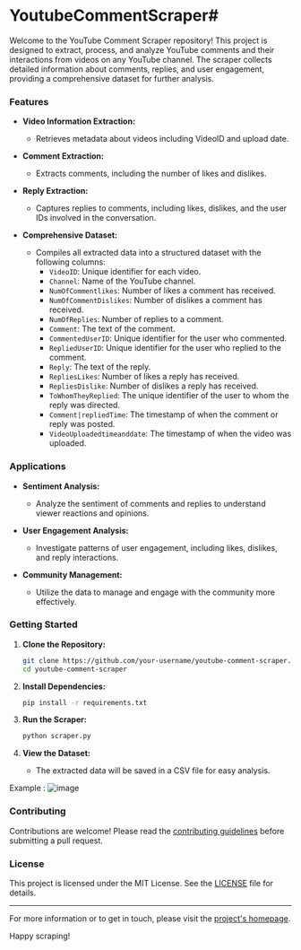 # YoutubeCommentScraper#
Welcome to the YouTube Comment Scraper repository! This project is designed to extract, process, and analyze YouTube comments and their interactions from videos on any YouTube channel. The scraper collects detailed information about comments, replies, and user engagement, providing a comprehensive dataset for further analysis.

### Features

- **Video Information Extraction:**
  - Retrieves metadata about videos including VideoID and upload date.
  
- **Comment Extraction:**
  - Extracts comments, including the number of likes and dislikes.
  
- **Reply Extraction:**
  - Captures replies to comments, including likes, dislikes, and the user IDs involved in the conversation.

- **Comprehensive Dataset:**
  - Compiles all extracted data into a structured dataset with the following columns:
    - `VideoID`: Unique identifier for each video.
    - `Channel`: Name of the YouTube channel.
    - `NumOfCommentlikes`: Number of likes a comment has received.
    - `NumOfCommentDislikes`: Number of dislikes a comment has received.
    - `NumOfReplies`: Number of replies to a comment.
    - `Comment`: The text of the comment.
    - `CommentedUserID`: Unique identifier for the user who commented.
    - `RepliedUserID`: Unique identifier for the user who replied to the comment.
    - `Reply`: The text of the reply.
    - `RepliesLikes`: Number of likes a reply has received.
    - `RepliesDislike`: Number of dislikes a reply has received.
    - `ToWhomTheyReplied`: The unique identifier of the user to whom the reply was directed.
    - `Comment|repliedTime`: The timestamp of when the comment or reply was posted.
    - `VideoUploadedtimeanddate`: The timestamp of when the video was uploaded.

### Applications

- **Sentiment Analysis:**
  - Analyze the sentiment of comments and replies to understand viewer reactions and opinions.

- **User Engagement Analysis:**
  - Investigate patterns of user engagement, including likes, dislikes, and reply interactions.

- **Community Management:**
  - Utilize the data to manage and engage with the community more effectively.

### Getting Started

1. **Clone the Repository:**
   ```bash
   git clone https://github.com/your-username/youtube-comment-scraper.git
   cd youtube-comment-scraper
   ```

2. **Install Dependencies:**
   ```bash
   pip install -r requirements.txt
   ```

3. **Run the Scraper:**
   ```bash
   python scraper.py
   ```

4. **View the Dataset:**
   - The extracted data will be saved in a CSV file for easy analysis.

Example : 
![image](https://github.com/user-attachments/assets/541416b8-bc14-44bc-8b74-d3fa1e5e28f4)
### Contributing

Contributions are welcome! Please read the [contributing guidelines](CONTRIBUTING.md) before submitting a pull request.

### License

This project is licensed under the MIT License. See the [LICENSE](LICENSE) file for details.

---

For more information or to get in touch, please visit the [project's homepage](https://github.com/your-username/youtube-comment-scraper).

Happy scraping!

